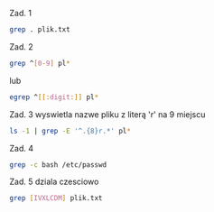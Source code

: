 Zad. 1
```sh
grep . plik.txt
```

Zad. 2
```sh
grep ^[0-9] pl*
```
lub
```sh
egrep ^[[:digit:]] pl*
```

Zad. 3
wyswietla nazwe pliku z literą 'r' na 9 miejscu
```sh
ls -1 | grep -E '^.{8}r.*' pl*
```

Zad. 4
```sh
grep -c bash /etc/passwd
```

Zad. 5
dziala czesciowo
```sh
grep [IVXLCDM] plik.txt
```

